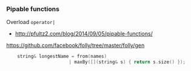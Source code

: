 ### Pipable functions 

Overload `operator|` 
* http://pfultz2.com/blog/2014/09/05/pipable-functions/

https://github.com/facebook/folly/tree/master/folly/gen
```cpp
    string& longestName = from(names)
                       | maxBy([](string& s) { return s.size() });
```
